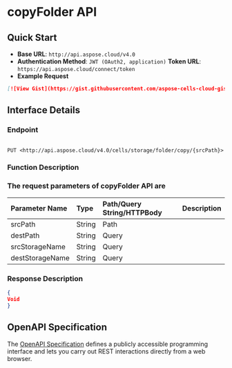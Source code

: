 # **copyFolder API**

## **Quick Start**

- **Base URL**: `http://api.aspose.cloud/v4.0`
- **Authentication Method**: `JWT (OAuth2, application)`  **Token URL**: `https://api.aspose.cloud/connect/token`
- **Example Request**

```markdown
[![View Gist](https://gist.githubusercontent.com/aspose-cells-cloud-gists/8a5b324fdf3e574dbd747c1a1e24b05d/raw/Example40_CopyFolder.cs)](https://gist.githubusercontent.com/aspose-cells-cloud-gists/8a5b324fdf3e574dbd747c1a1e24b05d)

```

## **Interface Details**

### **Endpoint**

```

PUT <http://api.aspose.cloud/v4.0/cells/storage/folder/copy/{srcPath}>

```

### **Function Description**

### The request parameters of **copyFolder** API are

| Parameter Name | Type | Path/Query String/HTTPBody | Description |
| :- | :- | :- |:- |
|srcPath|String|Path||
|destPath|String|Query||
|srcStorageName|String|Query||
|destStorageName|String|Query||

### **Response Description**

```json
{
Void
}
```

## OpenAPI Specification

The [OpenAPI Specification](https://reference.aspose.cloud/cells/#/FolderController/CopyFolder) defines a publicly accessible programming interface and lets you carry out REST interactions directly from a web browser.
